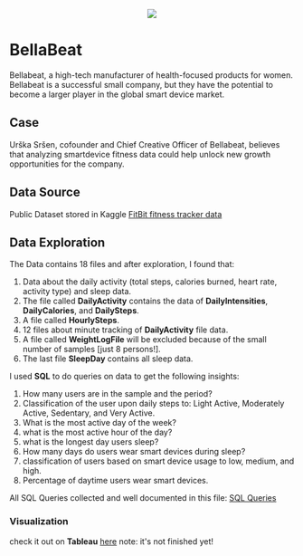 <p align="center">
<img src="https://encrypted-tbn0.gstatic.com/images?q=tbn:ANd9GcTdw-ISja4k09NZu5Mn19WPYIis_oMk0G2suQ&s">
</p>

# BellaBeat
Bellabeat, a high-tech manufacturer of health-focused products for women. Bellabeat is a successful small company, but they have the potential to become a larger player in the global smart device market.

## Case
Urška Sršen, cofounder and Chief Creative Officer of Bellabeat, believes that analyzing smartdevice fitness data could help unlock new growth opportunities for the company.

## Data Source
Public Dataset stored in Kaggle [FitBit fitness tracker data](https://www.kaggle.com/datasets/arashnic/fitbit)

## Data Exploration
The Data contains 18 files and after exploration, I found that:

1. Data about the daily activity (total steps, calories burned, heart rate, activity type) and sleep data.
2. The file called __DailyActivity__ contains the data of __DailyIntensities__, __DailyCalories__, and __DailySteps__.
3. A file called __HourlySteps__.
4. 12 files about minute tracking of __DailyActivity__ file data.
5. A file called __WeightLogFile__ will be excluded because of the small number of samples [just 8 persons!].
6. The last file __SleepDay__ contains all sleep data.


I used __SQL__ to do queries on data to get the following insights:
1. How many users are in the sample and the period?
2. Classification of the user upon daily steps to: Light Active, Moderately Active, Sedentary, and Very Active.
3. What is the most active day of the week?
4. what is the most active hour of the day?
5. what is the longest day users sleep?
6. How many days do users wear smart devices during sleep?
7. classification of users based on smart device usage to low, medium, and high.
8. Percentage of daytime users wear smart devices.

All SQL Queries collected and well documented in this file: [SQL Queries](https://github.com/ahmmosaad/BellaBeatDataAnalysis/blob/main/BellaBeat%20SQL.sql)


### Visualization
check it out on __Tableau__ [here](https://public.tableau.com/app/profile/ahmosaad/viz/BellaBeatnotfinshed/Dashboard1) note: it's not finished yet!







